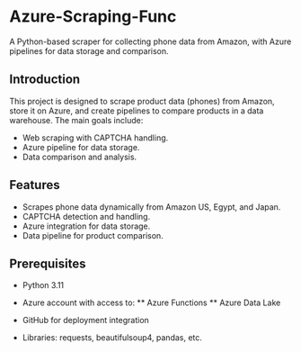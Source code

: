 # Azure-Scraping-Func
A Python-based scraper for collecting phone data from Amazon, with Azure pipelines for data storage and comparison.

## Introduction
This project is designed to scrape product data (phones) from Amazon, store it on Azure, and create pipelines to compare products in a data warehouse. The main goals include:

* Web scraping with CAPTCHA handling.
* Azure pipeline for data storage.
* Data comparison and analysis.

## Features
* Scrapes phone data dynamically from Amazon US, Egypt, and Japan.
* CAPTCHA detection and handling.
* Azure integration for data storage.
* Data pipeline for product comparison.

## Prerequisites
* Python 3.11
* Azure account with access to:
  ** Azure Functions
  ** Azure Data Lake

* GitHub for deployment integration
* Libraries: requests, beautifulsoup4, pandas, etc.
